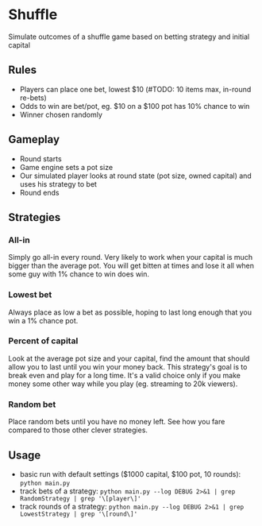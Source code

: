 # Shuffle

Simulate outcomes of a shuffle game based on betting strategy and initial capital

## Rules

- Players can place one bet, lowest $10 (#TODO: 10 items max, in-round re-bets)
- Odds to win are bet/pot, eg. $10 on a $100 pot has 10% chance to win
- Winner chosen randomly

## Gameplay

- Round starts
- Game engine sets a pot size
- Our simulated player looks at round state (pot size, owned capital) and uses his strategy to bet
- Round ends

## Strategies

### All-in

Simply go all-in every round. Very likely to work when your capital is much bigger than the average pot.
You will get bitten at times and lose it all when some guy with 1% chance to win does win.

### Lowest bet

Always place as low a bet as possible, hoping to last long enough that you win a 1% chance pot.

### Percent of capital

Look at the average pot size and your capital, find the amount that should allow you to last until you win your money back.
This strategy's goal is to break even and play for a long time.
It's a valid choice only if you make money some other way while you play (eg. streaming to 20k viewers).

### Random bet

Place random bets until you have no money left. See how you fare compared to those other clever strategies.

## Usage

- basic run with default settings ($1000 capital, $100 pot, 10 rounds): `python main.py`
- track bets of a strategy: `python main.py --log DEBUG 2>&1 | grep RandomStrategy | grep '\[player\]'`
- track rounds of a strategy: `python main.py --log DEBUG 2>&1 | grep LowestStrategy | grep '\[round\]'`
